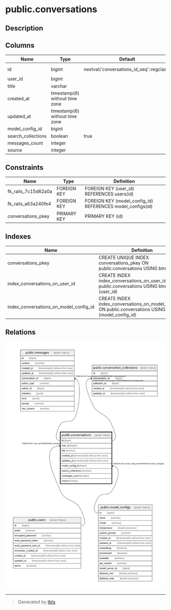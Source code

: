 # public.conversations

## Description

## Columns

| Name | Type | Default | Nullable | Children | Parents | Comment |
| ---- | ---- | ------- | -------- | -------- | ------- | ------- |
| id | bigint | nextval('conversations_id_seq'::regclass) | false | [public.messages](public.messages.md) [public.conversation_collections](public.conversation_collections.md) |  |  |
| user_id | bigint |  | false |  | [public.users](public.users.md) |  |
| title | varchar |  | true |  |  |  |
| created_at | timestamp(6) without time zone |  | false |  |  |  |
| updated_at | timestamp(6) without time zone |  | false |  |  |  |
| model_config_id | bigint |  | false |  | [public.model_configs](public.model_configs.md) |  |
| search_collections | boolean | true | true |  |  |  |
| messages_count | integer |  | true |  |  |  |
| source | integer |  | true |  |  |  |

## Constraints

| Name | Type | Definition |
| ---- | ---- | ---------- |
| fk_rails_7c15d62a0a | FOREIGN KEY | FOREIGN KEY (user_id) REFERENCES users(id) |
| fk_rails_a63a240fe4 | FOREIGN KEY | FOREIGN KEY (model_config_id) REFERENCES model_configs(id) |
| conversations_pkey | PRIMARY KEY | PRIMARY KEY (id) |

## Indexes

| Name | Definition |
| ---- | ---------- |
| conversations_pkey | CREATE UNIQUE INDEX conversations_pkey ON public.conversations USING btree (id) |
| index_conversations_on_user_id | CREATE INDEX index_conversations_on_user_id ON public.conversations USING btree (user_id) |
| index_conversations_on_model_config_id | CREATE INDEX index_conversations_on_model_config_id ON public.conversations USING btree (model_config_id) |

## Relations

![er](public.conversations.svg)

---

> Generated by [tbls](https://github.com/k1LoW/tbls)

